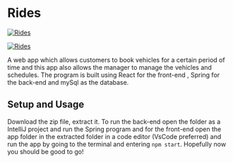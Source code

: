 
# Rides

[![Rides](https://i.ibb.co/2tnpD3q/https-drive-google.jpg)](https://drive.google.com/open?id=1HDDivz-eiq88z3wf6jcz0GspNCaoV3aQ "Rides")





[![Rides](https://i.ibb.co/qB1Jhq6/https-drive-google.png)](https://drive.google.com/open?id=1a_T6umo1Dwg-IyCrr60xPb4-RCvQ2mIJ "Rides")



A web app which allows customers to book vehicles for a certain period of time and this app also allows the manager to manage the vehicles and schedules. The program is built using React for the front-end , Spring for the back-end and mySql as the database.


## Setup and Usage

Download the zip file, extract it. To run the back-end open the folder as a IntelliJ project and run the Spring program and for the front-end open the app folder in the extracted folder in a code editor (VsCode preferred) and run the app by going to the terminal and entering `npm start`. Hopefully now you should be good to go!
